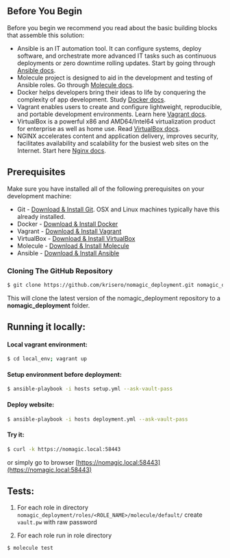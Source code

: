 ## Before You Begin
Before you begin we recommend you read about the basic building blocks that assemble this solution:
* Ansible is an IT automation tool. It can configure systems, deploy software, and orchestrate more advanced IT tasks such as continuous deployments or zero downtime rolling updates. Start by going through [Ansible docs](https://docs.ansible.com/ansible/latest/index.html).
* Molecule project is designed to aid in the development and testing of Ansible roles. Go through [Molecule docs](https://molecule.readthedocs.io/en/latest/).
* Docker helps developers bring their ideas to life by conquering the complexity of app development. Study [Docker docs](https://docs.docker.com/).
* Vagrant enables users to create and configure lightweight, reproducible, and portable development environments. Learn here [Vagrant docs](https://www.vagrantup.com/docs).
* VirtualBox is a powerful x86 and AMD64/Intel64 virtualization product for enterprise as well as home use. Read [VirtualBox docs](https://www.virtualbox.org/wiki/Documentation).
* NGINX accelerates content and application delivery, improves security, facilitates availability and scalability for the busiest web sites on the Internet. Start here [Nginx docs](https://docs.nginx.com/).


## Prerequisites
Make sure you have installed all of the following prerequisites on your development machine:
* Git - [Download & Install Git](https://git-scm.com/downloads). OSX and Linux machines typically have this already installed.
* Docker - [Download & Install Docker](https://docs.docker.com/get-docker/)
* Vagrant - [Download & Install Vagrant](https://www.vagrantup.com/downloads.html)
* VirtualBox - [Download & Install VirtualBox](https://www.virtualbox.org/wiki/Downloads)
* Molecule - [Download & Install Molecule](https://molecule.readthedocs.io/en/latest/installation.html)
* Ansible - [Download & Install Ansible](https://docs.ansible.com/ansible/latest/installation_guide/index.html)




### Cloning The GitHub Repository

```bash
$ git clone https://github.com/krisero/nomagic_deployment.git nomagic_deployment
```

This will clone the latest version of the nomagic_deployment repository to a **nomagic_deployment** folder.


## Running it locally:
#### Local vagrant environment:

```bash
$ cd local_env; vagrant up
```

#### Setup environment before deployment:

```bash
$ ansible-playbook -i hosts setup.yml --ask-vault-pass
```

#### Deploy website:

```bash
$ ansible-playbook -i hosts deployment.yml --ask-vault-pass
```

#### Try it:

```bash
$ curl -k https://nomagic.local:58443
``` 
or simply go to browser  [https://nomagic.local:58443](https://nomagic.local:58443)




## Tests:

1. For each role in directory ```nomagic_deployment/roles/<ROLE_NAME>/molecule/default/``` create ```vault.pw``` with raw password 

2. For each role run in role directory 
```bash
$ molecule test
```

